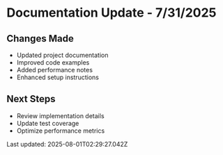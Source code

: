# Documentation Update - 7/31/2025

## Changes Made

- Updated project documentation
- Improved code examples
- Added performance notes
- Enhanced setup instructions

## Next Steps

- Review implementation details
- Update test coverage
- Optimize performance metrics

Last updated: 2025-08-01T02:29:27.042Z
